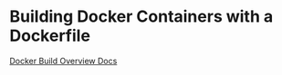 # Building Docker Containers with a Dockerfile

[Docker Build Overview Docs](https://docs.docker.com/build/)